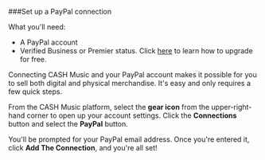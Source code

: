 ###Set up a PayPal connection

What you'll need:

- A PayPal account
- Verified Business or Premier status. Click [here](https://developer.paypal.com/webapps/developer/docs/classic/products/) to learn how to upgrade for free.

Connecting CASH Music and your PayPal account makes it possible for you to sell both digital and physical merchandise. It's easy and only requires a few quick steps.

From the CASH Music platform, select the **gear icon** from the upper-right-hand corner to open up your account settings. Click the **Connections** button and select the **PayPal** button.

You'll be prompted for your PayPal email address. Once you're entered it, click **Add The Connection**, and you're all set!
